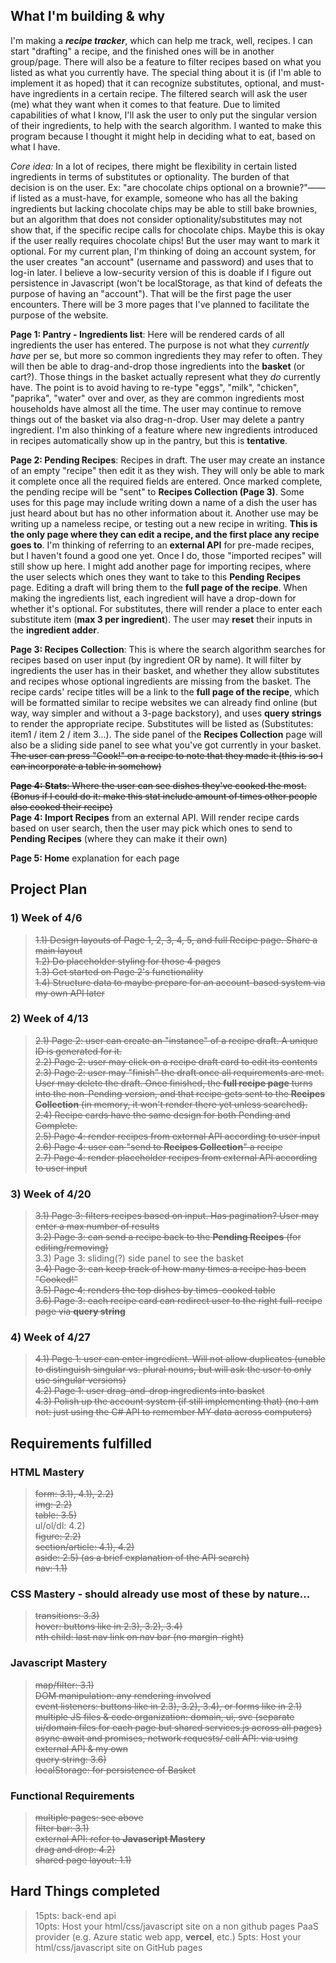 ## What I'm building & why  
I'm making a ***recipe tracker***, which can help me track, well, recipes. I can start "drafting" a recipe, and the finished ones will be in another group/page. There will also be a feature to filter recipes based on what you listed as what you currently have. The special thing about it is (if I'm able to implement it as hoped) that it can recognize substitutes, optional, and must-have ingredients in a certain recipe. The filtered search will ask the user (me) what they want when it comes to that feature. Due to limited capabilities of what I know, I'll ask the user to only put the singular version of their ingredients, to help with the search algorithm. I wanted to make this program because I thought it might help in deciding what to eat, based on what I have.  

*Core idea:* In a lot of recipes, there might be flexibility in certain listed ingredients in terms of substitutes or optionality. The burden of that decision is on the user. Ex: "are chocolate chips optional on a brownie?"—— if listed as a must-have, for example, someone who has all the baking ingredients but lacking chocolate chips may be able to still bake brownies, but an algorithm that does not consider optionality/substitutes may not show that, if the specific recipe calls for chocolate chips. Maybe this is okay if the user really requires chocolate chips! But the user may want to mark it optional. For my current plan, I'm thinking of doing an account system, for the user creates "an account" (username and password) and uses that to log-in later. I believe a low-security version of this is doable if I figure out persistence in Javascript (won't be localStorage, as that kind of defeats the purpose of having an "account"). That will be the first page the user encounters. There will be 3 more pages that I've planned to facilitate the purpose of the website.  

**Page 1: Pantry - Ingredients list**: Here will be rendered cards of all ingredients the user has entered. The purpose is not what they *currently have* per se, but more so common ingredients they may refer to often. They will then be able to drag-and-drop those ingredients into the **basket** (or cart?). Those things in the basket actually represent what they *do* currently have. The point is to avoid having to re-type "eggs", "milk", "chicken", "paprika", "water" over and over, as they are common ingredients most households have almost all the time. The user may continue to remove things out of the basket via also drag-n-drop. User may delete a pantry ingredient. I'm also thinking of a feature where new ingredients introduced in recipes automatically show up in the pantry, but this is **tentative**.  

**Page 2: Pending Recipes**: Recipes in draft. The user may create an instance of an empty "recipe" then edit it as they wish. They will only be able to mark it complete once all the required fields are entered. Once marked complete, the pending recipe will be "sent" to **Recipes Collection (Page 3)**. Some uses for this page may include writing down a name of a dish the user has just heard about but has no other information about it. Another use may be writing up a nameless recipe, or testing out a new recipe in writing. **This is the only page where they can edit a recipe, and the first place any recipe goes to**. I'm thinking of referring to an **external API** for pre-made recipes, but I haven't found a good one yet. Once I do, those "imported recipes" will still show up here. I might add another page for importing recipes, where the user selects which ones they want to take to this **Pending Recipes** page. Editing a draft will bring them to the **full page of the recipe**. When making the ingredients list, each ingredient will have a drop-down for whether it's optional. For substitutes, there will render a place to enter each substitute item (**max 3 per ingredient**). The user may **reset** their inputs in the **ingredient adder**.  

**Page 3: Recipes Collection**: This is where the search algorithm searches for recipes based on user input (by ingredient OR by name). It will filter by ingredients the user has in their basket, and whether they allow substitutes and recipes whose optional ingredients are missing from the basket. The recipe cards' recipe titles will be a link to the **full page of the recipe**, which will be formatted similar to recipe websites we can already find online (but way, way simpler and without a 3-page backstory), and uses **query strings** to render the appropriate recipe. Substitutes will be listed as (Substitutes: item1 / item 2 / item 3...). The side panel of the **Recipes Collection** page will also be a sliding side panel to see what you've got currently in your basket. ~~The user can press "Cook!" on a recipe to note that they made it (this is so I can incorporate a table in somehow)~~  

~~**Page 4: Stats**: Where the user can see dishes they've cooked the most. (Bonus if I could do it: make this stat include amount of times other people also cooked their recipe)~~  
**Page 4: Import Recipes** from an external API. Will render recipe cards based on user search, then the user may pick which ones to send to **Pending Recipes** (where they can make it their own)  

**Page 5: Home** explanation for each page

## Project Plan
### 1) Week of 4/6  
> ~~1.1) Design layouts of Page 1, 2, 3, 4, 5, and full Recipe page. Share a main layout~~  
> ~~1.2) Do placeholder styling for those 4 pages~~  
> ~~1.3) Get started on Page 2's functionality~~  
> ~~1.4) Structure data to maybe prepare for an account-based system via my own API later~~  
### 2) Week of 4/13
> ~~2.1) Page 2: user can create an "instance" of a recipe draft. A unique ID is generated for it.~~  
> ~~2.2) Page 2: user may click on a recipe draft card to edit its contents~~  
> ~~2.3) Page 2: user may "finish" the draft once all requirements are met. User may delete the draft. Once finished, the **full recipe page** turns into the non-Pending version, and that recipe gets sent to the **Recipes Collection** (in memory, it won't render there yet unless searched).~~  
> ~~2.4) Recipe cards have the same design for both Pending and Complete.~~  
> ~~2.5) Page 4: render recipes from external API according to user input~~  
> ~~2.6) Page 4: user can "send to **Recipes Collection**" a recipe~~  
> ~~2.7) Page 4: render placeholder recipes from external API according to user input~~  
### 3) Week of 4/20  
> ~~3.1) Page 3: filters recipes based on input. Has pagination? User may enter a max number of results~~  
> ~~3.2) Page 3: can send a recipe back to the **Pending Recipes** (for editing/removing)~~  
> 3.3) Page 3: sliding(?) side panel to see the basket  
> ~~3.4) Page 3: can keep track of how many times a recipe has been "Cooked!"~~  
> ~~3.5) Page 4: renders the top dishes by times-cooked table~~  
> ~~3.6) Page 3: each recipe card can redirect user to the right full-recipe page via **query string**~~  
### 4) Week of 4/27  
> ~~4.1) Page 1: user can enter ingredient. Will not allow duplicates (unable to distinguish singular vs. plural nouns, but will ask the user to only use singular versions)~~  
> ~~4.2) Page 1: user drag-and-drop ingredients into basket~~  
> ~~4.3) Polish up the account system (if still implementing that) (no I am not: just using the C# API to remember MY data across computers)~~  

## Requirements fulfilled  
### HTML Mastery  
> ~~form: 3.1), 4.1), 2.2)~~  
> ~~img: 2.2)~~  
> ~~table: 3.5)~~  
> ul/ol/dl: 4.2)  
> ~~figure: 2.2)~~  
> ~~section/article: 4.1), 4.2)~~  
> ~~aside: 2.5) (as a brief explanation of the API search)~~  
> ~~nav: 1.1)~~  

### CSS Mastery - should already use most of these by nature...  
> ~~transitions: 3.3)~~  
> ~~hover: buttons like in 2.3), 3.2), 3.4)~~  
> ~~nth child: last nav link on nav bar (no margin-right)~~  

### Javascript Mastery  
> ~~map/filter: 3.1)~~  
> ~~DOM manipulation: any rendering involved~~  
> ~~event listeners: buttons like in 2.3), 3.2), 3.4), or forms like in 2.1)~~  
> ~~multiple JS files & code organization: domain, ui, svc (separate ui/domain files for each page but shared services.js across all pages)~~  
> ~~async await and promises, network requests/ call API: via using external API & my own~~   
> ~~query string: 3.6)~~  
> ~~localStorage: for persistence of Basket~~  

### Functional Requirements  
> ~~multiple pages: see above~~  
> ~~filter bar: 3.1)~~  
> ~~external API: refer to **Javascript Mastery**~~  
> ~~drag and drop: 4.2)~~  
> ~~shared page layout: 1.1)~~  

## Hard Things completed  
> 15pts: back-end api  
> 10pts: Host your html/css/javascript site on a non github pages PaaS provider (e.g. Azure static web app, **vercel**, etc.)
> 5pts: Host your html/css/javascript site on GitHub pages  

